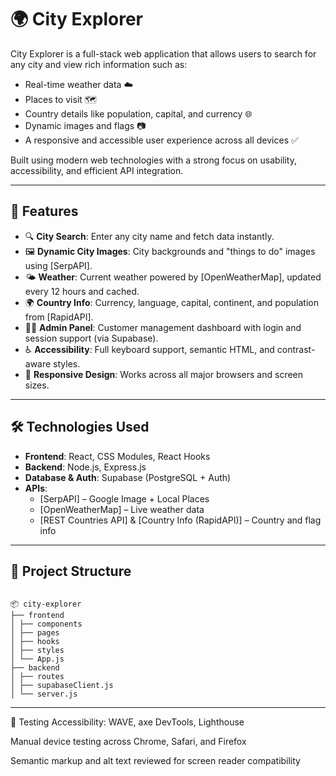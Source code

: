 # 🌍 City Explorer

City Explorer is a full-stack web application that allows users to search for any city and view rich information such as:

- Real-time weather data ☁️
- Places to visit 🗺️
- Country details like population, capital, and currency 🌐
- Dynamic images and flags 📷
- A responsive and accessible user experience across all devices ✅

Built using modern web technologies with a strong focus on usability, accessibility, and efficient API integration.

---

## 🚀 Features

- 🔍 **City Search**: Enter any city name and fetch data instantly.
- 🖼️ **Dynamic City Images**: City backgrounds and "things to do" images using [SerpAPI].
- 🌤️ **Weather**: Current weather powered by [OpenWeatherMap], updated every 12 hours and cached.
- 🌍 **Country Info**: Currency, language, capital, continent, and population from [RapidAPI].
- 🧑‍💻 **Admin Panel**: Customer management dashboard with login and session support (via Supabase).
- ♿ **Accessibility**: Full keyboard support, semantic HTML, and contrast-aware styles.
- 📱 **Responsive Design**: Works across all major browsers and screen sizes.

---

## 🛠️ Technologies Used

- **Frontend**: React, CSS Modules, React Hooks
- **Backend**: Node.js, Express.js
- **Database & Auth**: Supabase (PostgreSQL + Auth)
- **APIs**:
  - [SerpAPI] – Google Image + Local Places
  - [OpenWeatherMap] – Live weather data
  - [REST Countries API] & [Country Info (RapidAPI)] – Country and flag info

---

## 📁 Project Structure
```

📦 city-explorer
├── frontend
│ ├── components
│ ├── pages
│ ├── hooks
│ ├── styles
│ └── App.js
├── backend
│ ├── routes
│ ├── supabaseClient.js
│ └── server.js

```
---

🧪 Testing
Accessibility: WAVE, axe DevTools, Lighthouse

Manual device testing across Chrome, Safari, and Firefox

Semantic markup and alt text reviewed for screen reader compatibility
